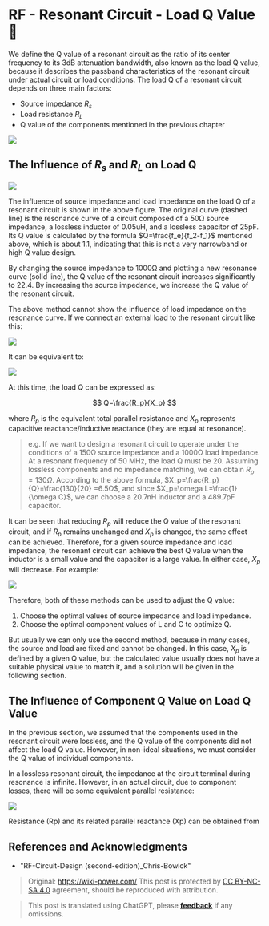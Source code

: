 # RF - Resonant Circuit - Load Q Value 🚧

We define the Q value of a resonant circuit as the ratio of its center frequency to its 3dB attenuation bandwidth, also known as the load Q value, because it describes the passband characteristics of the resonant circuit under actual circuit or load conditions. The load Q of a resonant circuit depends on three main factors:

- Source impedance $R_s$
- Load resistance $R_L$
- Q value of the components mentioned in the previous chapter

![](https://wiki-media-1253965369.cos.ap-guangzhou.myqcloud.com/img/20220418111129.png)

## The Influence of $R_s$ and $R_L$ on Load Q

![](https://wiki-media-1253965369.cos.ap-guangzhou.myqcloud.com/img/20220418111200.png)

The influence of source impedance and load impedance on the load Q of a resonant circuit is shown in the above figure. The original curve (dashed line) is the resonance curve of a circuit composed of a 50Ω source impedance, a lossless inductor of 0.05uH, and a lossless capacitor of 25pF. Its Q value is calculated by the formula $Q=\frac{f_e}{f_2-f_1}$ mentioned above, which is about 1.1, indicating that this is not a very narrowband or high Q value design.

By changing the source impedance to 1000Ω and plotting a new resonance curve (solid line), the Q value of the resonant circuit increases significantly to 22.4. By increasing the source impedance, we increase the Q value of the resonant circuit.

The above method cannot show the influence of load impedance on the resonance curve. If we connect an external load to the resonant circuit like this:

![](https://wiki-media-1253965369.cos.ap-guangzhou.myqcloud.com/img/20220419163311.png)

It can be equivalent to:

![](https://wiki-media-1253965369.cos.ap-guangzhou.myqcloud.com/img/20220419163441.png)

At this time, the load Q can be expressed as:

$$
Q=\frac{R_p}{X_p}
$$

where $R_p$ is the equivalent total parallel resistance and $X_p$ represents capacitive reactance/inductive reactance (they are equal at resonance).

> e.g. If we want to design a resonant circuit to operate under the conditions of a 150Ω source impedance and a 1000Ω load impedance. At a resonant frequency of 50 MHz, the load Q must be 20. Assuming lossless components and no impedance matching, we can obtain $R_p=130Ω$. According to the above formula, $X_p=\frac{R_p}{Q}=\frac{130}{20} =6.5Ω$, and since $X_p=\omega L=\frac{1}{\omega C}$, we can choose a 20.7nH inductor and a 489.7pF capacitor.

It can be seen that reducing $R_p$ will reduce the Q value of the resonant circuit, and if $R_p$ remains unchanged and $X_p$ is changed, the same effect can be achieved. Therefore, for a given source impedance and load impedance, the resonant circuit can achieve the best Q value when the inductor is a small value and the capacitor is a large value. In either case, $X_p$ will decrease. For example:

![](https://wiki-media-1253965369.cos.ap-guangzhou.myqcloud.com/img/20220419165555.png)

Therefore, both of these methods can be used to adjust the Q value:

1. Choose the optimal values of source impedance and load impedance.
2. Choose the optimal component values of L and C to optimize Q.

But usually we can only use the second method, because in many cases, the source and load are fixed and cannot be changed. In this case, $X_p$ is defined by a given Q value, but the calculated value usually does not have a suitable physical value to match it, and a solution will be given in the following section.

## The Influence of Component Q Value on Load Q Value

In the previous section, we assumed that the components used in the resonant circuit were lossless, and the Q value of the components did not affect the load Q value. However, in non-ideal situations, we must consider the Q value of individual components.

In a lossless resonant circuit, the impedance at the circuit terminal during resonance is infinite. However, in an actual circuit, due to component losses, there will be some equivalent parallel resistance:

![](https://wiki-media-1253965369.cos.ap-guangzhou.myqcloud.com/img/20220419174200.png)

Resistance (Rp) and its related parallel reactance (Xp) can be obtained from 

## References and Acknowledgments

- "RF-Circuit-Design (second-edition)_Chris-Bowick" 

> Original: <https://wiki-power.com/> 
> This post is protected by [CC BY-NC-SA 4.0](https://creativecommons.org/licenses/by/4.0/deed.en) agreement, should be reproduced with attribution.

> This post is translated using ChatGPT, please [**feedback**](https://github.com/linyuxuanlin/Wiki_MkDocs/issues/new) if any omissions.